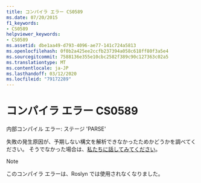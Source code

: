 ```yaml
---
title: コンパイラ エラー CS0589
ms.date: 07/20/2015
f1_keywords:
- CS0589
helpviewer_keywords:
- CS0589
ms.assetid: dbe1aa49-d793-4096-ae77-141c724a5813
ms.openlocfilehash: 0f0b2a425ee2ccfb237394a058c618ff80f3a5e4
ms.sourcegitcommit: 7588136e355e10cbc2582f389c90c127363c02a5
ms.translationtype: MT
ms.contentlocale: ja-JP
ms.lasthandoff: 03/12/2020
ms.locfileid: "79172289"
---
```

# <a name="compiler-error-cs0589"></a>コンパイラ エラー CS0589

内部コンパイル エラー: ステージ 'PARSE'

 失敗の発生原因が、予期しない構文を解析できなかったためかどうかを調べてください。 そうでなかった場合は、[私たちに話してみてください](/visualstudio/ide/feedback-options)。

> [!NOTE]
> このコンパイラ エラーは、Roslyn では使用されなくなりました。
